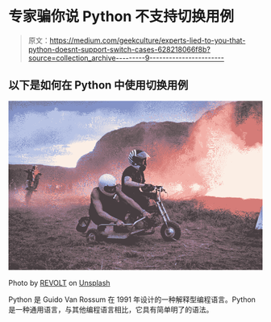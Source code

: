 # 专家骗你说 Python 不支持切换用例

> 原文：<https://medium.com/geekculture/experts-lied-to-you-that-python-doesnt-support-switch-cases-628218066f8b?source=collection_archive---------9----------------------->

## 以下是如何在 Python 中使用切换用例

![](img/d147a8724e93d4bb2f6983b786b18586.png)

Photo by [REVOLT](https://unsplash.com/@revolt?utm_source=unsplash&utm_medium=referral&utm_content=creditCopyText) on [Unsplash](https://unsplash.com/@revolt?utm_source=unsplash&utm_medium=referral&utm_content=creditCopyText)

Python 是 Guido Van Rossum 在 1991 年设计的一种解释型编程语言。Python 是一种通用语言，与其他编程语言相比，它具有简单明了的语法。